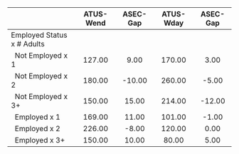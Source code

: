 
|                      |    ATUS-Wend |     ASEC-Gap |    ATUS-Wday |     ASEC-Gap |
| -------------------- | :----------: | :----------: | :----------: | :----------: |
| Employed Status x # Adults |              |              |              |              |
| &nbsp;&nbsp;Not Employed x 1 |       127.00 |         9.00 |       170.00 |         3.00 |
| &nbsp;&nbsp;Not Employed x 2 |       180.00 |       -10.00 |       260.00 |        -5.00 |
| &nbsp;&nbsp;Not Employed x 3+ |       150.00 |        15.00 |       214.00 |       -12.00 |
| &nbsp;&nbsp;Employed x 1 |       169.00 |        11.00 |       101.00 |        -1.00 |
| &nbsp;&nbsp;Employed x 2 |       226.00 |        -8.00 |       120.00 |         0.00 |
| &nbsp;&nbsp;Employed x 3+ |       150.00 |        10.00 |        80.00 |         5.00 |

